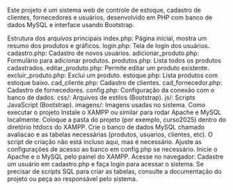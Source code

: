 Este projeto é um sistema web de controle de estoque, cadastro de clientes, fornecedores e usuários, desenvolvido em PHP com banco de dados MySQL e interface usando Bootstrap.

Estrutura dos arquivos principais
index.php: Página inicial, mostra um resumo dos produtos e gráficos.
login.php: Tela de login dos usuários.
cadastro.php: Cadastro de novos usuários.
adicionar_produto.php: Formulário para adicionar produtos.
produtos.php: Lista todos os produtos cadastrados.
editar_produto.php: Permite editar um produto existente.
excluir_produto.php: Exclui um produto.
estoque.php: Lista produtos com estoque baixo.
cad_cliente.php: Cadastro de clientes.
cad_fornecedor.php: Cadastro de fornecedores.
config.php: Configuração da conexão com o banco de dados.
css/: Arquivos de estilos (Bootstrap).
js/: Scripts JavaScript (Bootstrap).
imagens/: Imagens usadas no sistema.
Como executar o projeto
Instale o XAMPP ou similar para rodar Apache e MySQL localmente.
Coloque a pasta do projeto (por exemplo, curso2025) dentro do diretório htdocs do XAMPP.
Crie o banco de dados MySQL chamado avaliacao e as tabelas necessárias (produtos, usuarios, clientes, etc). O script de criação não está incluso aqui, mas é necessário.
Ajuste as configurações de acesso ao banco em config.php se necessário.
Inicie o Apache e o MySQL pelo painel do XAMPP.
Acesse no navegador:
Cadastre um usuário em cadastro.php e faça login para acessar o sistema.
Se precisar de scripts SQL para criar as tabelas, consulte a documentação do projeto ou peça ao responsável pelo sistema.